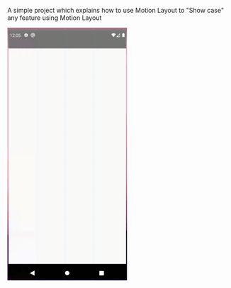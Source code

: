 
A simple project which explains how to use Motion Layout to "Show case" any feature using Motion Layout

![alt-text](https://github.com/saravananh977/onBoarding-WithMotionLayout/blob/master/merge_from_ofoct_25.gif)


